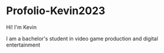 # Profolio-Kevin2023

Hi! I'm Kevin

I am a bachelor's student in video game production and digital entertainment

